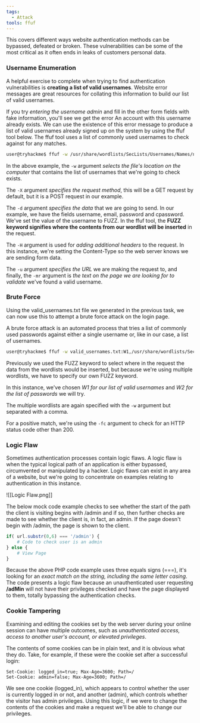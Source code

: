 ```yaml
---
tags:
  - Attack
tools: ffuf
---
```

This covers different ways website authentication methods can be bypassed, defeated or broken. These vulnerabilities can be some of the most critical as it often ends in leaks of customers personal data.

### Username Enumeration

A helpful exercise to complete when trying to find authentication vulnerabilities is **creating a list of valid usernames**. Website error messages are great resources for collating this information to build our list of valid usernames.

If you try *entering the username admin* and fill in the other form fields with fake information, you'll see we get the error An account with this username already exists. We can use the existence of this error message to produce a list of valid usernames already signed up on the system by using the ffuf tool below. The ffuf tool uses a list of commonly used usernames to check against for any matches.

```bash
user@tryhackme$ ffuf -w /usr/share/wordlists/SecLists/Usernames/Names/names.txt -X POST -d "username=FUZZ&email=x&password=x&cpassword=x" -H "Content-Type: application/x-www-form-urlencoded" -u http://10.10.91.63/customers/signup -mr "username already exists"
```

In the above example, the `-w` argument *selects the file's location on the computer* that contains the list of usernames that we're going to check exists. 

The `-X` argument *specifies the request method*, this will be a GET request by default, but it is a POST request in our example. 

The `-d` argument *specifies the data* that we are going to send. In our example, we have the fields username, email, password and cpassword. We've set the value of the username to FUZZ. In the ffuf tool, the **FUZZ keyword signifies where the contents from our wordlist will be inserted** in the request. 

The `-H` argument is used for *adding additional headers* to the request. In this instance, we're setting the Content-Type so the web server knows we are sending form data. 

The `-u` argument *specifies the URL* we are making the request to, and finally, the `-mr` argument is *the text on the page we are looking for to validate* we've found a valid username.

### Brute Force

Using the valid_usernames.txt file we generated in the previous task, we can now use this to attempt a brute force attack on the login page.

A brute force attack is an automated process that tries a list of commonly used passwords against either a single username or, like in our case, a list of usernames.

```bash
user@tryhackme$ ffuf -w valid_usernames.txt:W1,/usr/share/wordlists/SecLists/Passwords/Common-Credentials/10-million-password-list-top-100.txt:W2 -X POST -d "username=W1&password=W2" -H "Content-Type: application/x-www-form-urlencoded" -u http://10.10.91.63/customers/login -fc 200
```

Previously we used the FUZZ keyword to select where in the request the data from the wordlists would be inserted, but because we're using multiple wordlists, we have to specify our own FUZZ keyword. 

In this instance, we've chosen *W1 for our list of valid usernames* and *W2 for the list of passwords* we will try. 

The multiple wordlists are again specified with the `-w` argument but separated with a comma.  

For a positive match, we're using the `-fc` argument to check for an HTTP status code other than 200.

### Logic Flaw

Sometimes authentication processes contain logic flaws. A logic flaw is when the typical logical path of an application is either bypassed, circumvented or manipulated by a hacker. Logic flaws can exist in any area of a website, but we're going to concentrate on examples relating to authentication in this instance.

![[Logic Flaw.png]]

The below mock code example checks to see whether the start of the path the client is visiting begins with /admin and if so, then further checks are made to see whether the client is, in fact, an admin. If the page doesn't begin with /admin, the page is shown to the client.

```PHP
if( url.substr(0,6) === '/admin') {
    # Code to check user is an admin
} else {
    # View Page
}
```

Because the above PHP code example uses three equals signs (\=\=\=), it's looking for an *exact match on the string, including the same letter casing*. The code presents a logic flaw because an unauthenticated user requesting **/adMin** will not have their privileges checked and have the page displayed to them, totally bypassing the authentication checks.

### Cookie Tampering

Examining and editing the cookies set by the web server during your online session can have multiple outcomes, such as *unauthenticated access, access to another user's account, or elevated privileges*.

The contents of some cookies can be in plain text, and it is obvious what they do. Take, for example, if these were the cookie set after a successful login:

```HTTP
Set-Cookie: logged_in=true; Max-Age=3600; Path=/
Set-Cookie: admin=false; Max-Age=3600; Path=/
```

We see one cookie (logged_in), which appears to control whether the user is currently logged in or not, and another (admin), which controls whether the visitor has admin privileges. Using this logic, if we were to change the contents of the cookies and make a request we'll be able to change our privileges.